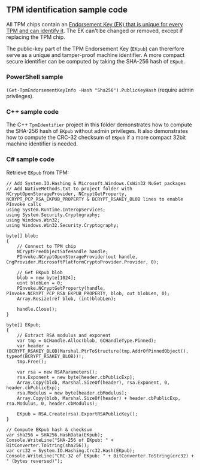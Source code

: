 ## TPM identification sample code

All TPM chips contain an [Endorsement Key (EK) that is unique for every TPM and can identify it](https://learn.microsoft.com/en-us/windows-server/identity/ad-ds/manage/component-updates/tpm-key-attestation). The EK can't be changed or removed, except if replacing the TPM chip.

The public-key part of the TPM Endorsement Key (`EKpub`) can thererfore serve as a unique and tamper-proof machine identifier. A more compact secure identifier can be computed by taking the SHA-256 hash of `EKpub`.

### PowerShell sample
`(Get-TpmEndorsementKeyInfo -Hash "Sha256").PublicKeyHash` (require admin privileges).

### C++ sample code
The C++ `TpmIdentifier` project in this folder demonstrates how to compute the SHA-256 hash of `EKpub` without admin privileges. It also demonstrates how to compute the CRC-32 checksum of `EKpub` if a more compact 32bit machine identifier is needed.

### C# sample code
Retrieve `EKpub` from TPM:
```
// Add System.IO.Hashing & Microsoft.Windows.CsWin32 NuGet packages
// Add NativeMethods.txt to project folder with NCryptOpenStorageProvider, NCryptGetProperty, NCRYPT_PCP_RSA_EKPUB_PROPERTY & BCRYPT_RSAKEY_BLOB lines to enable PInvoke calls
using System.Runtime.InteropServices;
using System.Security.Cryptography;
using Windows.Win32;
using Windows.Win32.Security.Cryptography;

byte[] blob;
{
    // Connect to TPM chip
    NCryptFreeObjectSafeHandle handle;
    PInvoke.NCryptOpenStorageProvider(out handle, CngProvider.MicrosoftPlatformCryptoProvider.Provider, 0);

    // Get EKpub blob
    blob = new byte[1024];
    uint blobLen = 0;
    PInvoke.NCryptGetProperty(handle, PInvoke.NCRYPT_PCP_RSA_EKPUB_PROPERTY, blob, out blobLen, 0);
    Array.Resize(ref blob, (int)blobLen);

    handle.Close();
}

byte[] EKpub;
{
    // Extract RSA modulus and exponent
    var tmp = GCHandle.Alloc(blob, GCHandleType.Pinned);
    var header = (BCRYPT_RSAKEY_BLOB)Marshal.PtrToStructure(tmp.AddrOfPinnedObject(), typeof(BCRYPT_RSAKEY_BLOB))!;
    tmp.Free();

    var rsa = new RSAParameters();
    rsa.Exponent = new byte[header.cbPublicExp];
    Array.Copy(blob, Marshal.SizeOf(header), rsa.Exponent, 0, header.cbPublicExp);
    rsa.Modulus = new byte[header.cbModulus];
    Array.Copy(blob, Marshal.SizeOf(header) + header.cbPublicExp, rsa.Modulus, 0, header.cbModulus);

    EKpub = RSA.Create(rsa).ExportRSAPublicKey();
}

// Compute EKpub hash & checksum
var sha256 = SHA256.HashData(EKpub);
Console.WriteLine("SHA-256 of EKpub: " + BitConverter.ToString(sha256));
var crc32 = System.IO.Hashing.Crc32.Hash(EKpub);
Console.WriteLine("CRC-32 of EKpub: " + BitConverter.ToString(crc32) + " (bytes reversed)");
```
